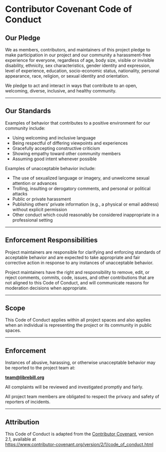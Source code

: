 # Contributor Covenant Code of Conduct

## Our Pledge

We as members, contributors, and maintainers of this project pledge to make participation in our project and our community a harassment-free experience for everyone, regardless of age, body size, visible or invisible disability, ethnicity, sex characteristics, gender identity and expression, level of experience, education, socio-economic status, nationality, personal appearance, race, religion, or sexual identity and orientation.

We pledge to act and interact in ways that contribute to an open, welcoming, diverse, inclusive, and healthy community.

---

## Our Standards

Examples of behavior that contributes to a positive environment for our community include:

- Using welcoming and inclusive language
- Being respectful of differing viewpoints and experiences
- Gracefully accepting constructive criticism
- Showing empathy toward other community members
- Assuming good intent whenever possible

Examples of unacceptable behavior include:

- The use of sexualized language or imagery, and unwelcome sexual attention or advances
- Trolling, insulting or derogatory comments, and personal or political attacks
- Public or private harassment
- Publishing others’ private information (e.g., a physical or email address) without explicit permission
- Other conduct which could reasonably be considered inappropriate in a professional setting

---

## Enforcement Responsibilities

Project maintainers are responsible for clarifying and enforcing standards of acceptable behavior and are expected to take appropriate and fair corrective action in response to any instances of unacceptable behavior.

Project maintainers have the right and responsibility to remove, edit, or reject comments, commits, code, issues, and other contributions that are not aligned to this Code of Conduct, and will communicate reasons for moderation decisions when appropriate.

---

## Scope

This Code of Conduct applies within all project spaces and also applies when an individual is representing the project or its community in public spaces.

---

## Enforcement

Instances of abusive, harassing, or otherwise unacceptable behavior may be reported to the project team at:

**team@librebill.org**

All complaints will be reviewed and investigated promptly and fairly.

All project team members are obligated to respect the privacy and safety of reporters of incidents.

---

## Attribution

This Code of Conduct is adapted from the [Contributor Covenant][homepage], version 2.1, available at  
https://www.contributor-covenant.org/version/2/1/code_of_conduct.html

[homepage]: https://www.contributor-covenant.org
